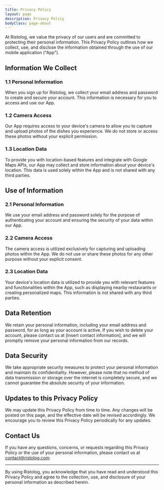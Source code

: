 ```yaml
---
title: Privacy Policy
layout: page
description: Privacy Policy
bodyClass: page-about
---
```


At Ristolog, we value the privacy of our users and are committed to protecting their personal information. This Privacy Policy outlines how we collect, use, and disclose the information obtained through the use of our mobile application ("App").

## Information We Collect
### 1.1 Personal Information
When you sign up for Ristolog, we collect your email address and password to create and secure your account. This information is necessary for you to access and use our App.

### 1.2 Camera Access
Our App requires access to your device's camera to allow you to capture and upload photos of the dishes you experience. We do not store or access these photos without your explicit permission.

### 1.3 Location Data
To provide you with location-based features and integrate with Google Maps APIs, our App may collect and store information about your device's location. This data is used solely within the App and is not shared with any third parties.

## Use of Information
### 2.1 Personal Information
We use your email address and password solely for the purpose of authenticating your account and ensuring the security of your data within our App.

### 2.2 Camera Access
The camera access is utilized exclusively for capturing and uploading photos within the App. We do not use or share these photos for any other purpose without your explicit consent.

### 2.3 Location Data
Your device's location data is utilized to provide you with relevant features and functionalities within the App, such as displaying nearby restaurants or creating personalized maps. This information is not shared with any third parties.

## Data Retention
We retain your personal information, including your email address and password, for as long as your account is active. If you wish to delete your account, please contact us at [insert contact information], and we will promptly remove your personal information from our records.

## Data Security
We take appropriate security measures to protect your personal information and maintain its confidentiality. However, please note that no method of data transmission or storage over the internet is completely secure, and we cannot guarantee the absolute security of your information.

## Updates to this Privacy Policy
We may update this Privacy Policy from time to time. Any changes will be posted on this page, and the effective date will be revised accordingly. We encourage you to review this Privacy Policy periodically for any updates.

## Contact Us
If you have any questions, concerns, or requests regarding this Privacy Policy or the use of your personal information, please contact us at contact@ristolog.com.

---

By using Ristolog, you acknowledge that you have read and understood this Privacy Policy and agree to the collection, use, and disclosure of your personal information as described herein.
